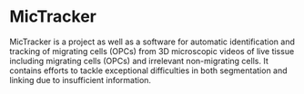 # MicTracker
MicTracker is a project as well as a software for automatic identification and tracking of migrating cells (OPCs) from 3D microscopic videos of live tissue including migrating cells (OPCs) and irrelevant non-migrating cells. It contains efforts to tackle exceptional difficulties in both segmentation and linking due to insufficient information.
